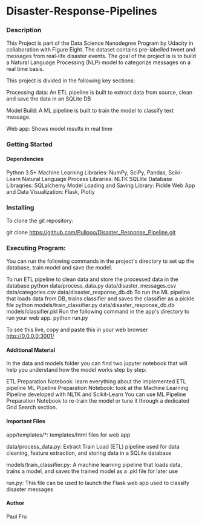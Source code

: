 # Disaster-Response-Pipelines

### Description
This Project is part of the Data Science Nanodegree Program by Udacity in collaboration with Figure Eight. The dataset contains pre-labelled tweet and messages from real-life disaster events. The goal of the project is is to build a Natural Language Processing (NLP) model to categorize messages on a real time basis.

This project is divided in the following key sections:

Processing data: An ETL pipeline is built to extract data from source, clean and save the data in an SQLite DB

Model Build: A ML pipeline is built to train the model to classify text message.

Web app: Shows model results in real time

### Getting Started

#### Dependencies
Python 3.5+
Machine Learning Libraries: NumPy, SciPy, Pandas, Sciki-Learn
Natural Language Process Libraries: NLTK
SQLlite Database Libraqries: SQLalchemy
Model Loading and Saving Library: Pickle
Web App and Data Visualization: Flask, Plotly

### Installing
To clone the git repository:

git clone https://github.com/Pullooo/Disaster_Response_Pipeline.git

### Executing Program:
You can run the following commands in the project's directory to set up the database, train model and save the model.

To run ETL pipeline to clean data and store the processed data in the database python data/process_data.py data/disaster_messages.csv data/categories.csv data/disaster_response_db.db
To run the ML pipeline that loads data from DB, trains classifier and saves the classifier as a pickle file python models/train_classifier.py data/disaster_response_db.db models/classifier.pkl
Run the following command in the app's directory to run your web app. python run.py

To see this live, copy and paste this in your web browser http://0.0.0.0:3001/


#### Additional Material
In the data and models folder you can find two jupyter notebook that will help you understand how the model works step by step:

ETL Preparation Notebook: learn everything about the implemented ETL pipeline
ML Pipeline Preparation Notebook: look at the Machine Learning Pipeline developed with NLTK and Scikit-Learn
You can use ML Pipeline Preparation Notebook to re-train the model or tune it through a dedicated Grid Search section.


#### Important Files
app/templates/*: templates/html files for web app

data/process_data.py: Extract Train Load (ETL) pipeline used for data cleaning, feature extraction, and storing data in a SQLite database

models/train_classifier.py: A machine learning pipeline that loads data, trains a model, and saves the trained model as a .pkl file for later use

run.py: This file can be used to launch the Flask web app used to classify disaster messages


#### Author
Paul Fru

